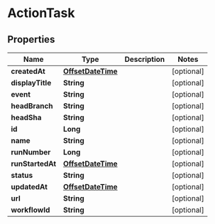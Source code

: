 # ActionTask

## Properties
Name | Type | Description | Notes
------------ | ------------- | ------------- | -------------
**createdAt** | [**OffsetDateTime**](OffsetDateTime.md) |  |  [optional]
**displayTitle** | **String** |  |  [optional]
**event** | **String** |  |  [optional]
**headBranch** | **String** |  |  [optional]
**headSha** | **String** |  |  [optional]
**id** | **Long** |  |  [optional]
**name** | **String** |  |  [optional]
**runNumber** | **Long** |  |  [optional]
**runStartedAt** | [**OffsetDateTime**](OffsetDateTime.md) |  |  [optional]
**status** | **String** |  |  [optional]
**updatedAt** | [**OffsetDateTime**](OffsetDateTime.md) |  |  [optional]
**url** | **String** |  |  [optional]
**workflowId** | **String** |  |  [optional]
